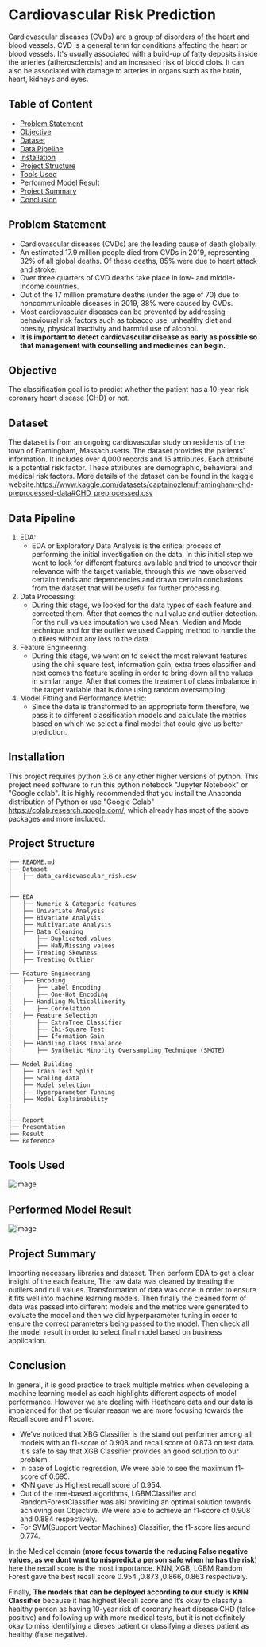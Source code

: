 # Cardiovascular Risk Prediction
Cardiovascular diseases (CVDs) are a group of disorders of the heart and blood vessels. 
CVD is a general term for conditions affecting the heart or blood vessels. It's usually associated with a build-up of fatty deposits inside the arteries (atherosclerosis) and an increased risk of blood clots. It can also be associated with damage to arteries in organs such as the brain, heart, kidneys and eyes.


## Table of Content
  * [Problem Statement](#problem-statement)
  * [Objective](#objective)
  * [Dataset](#dataset)
  * [Data Pipeline](#data-pipeline)
  * [Installation](#installation)
  * [Project Structure](#project-structure)
  * [Tools Used](#tools-used)
  * [Performed Model Result](#performed-model-Result)
  * [Project Summary](#project-summary)
  * [Conclusion](#conclusion)


## Problem Statement
* Cardiovascular diseases (CVDs) are the leading cause of death globally.
* An estimated 17.9 million people died from CVDs in 2019, representing 32% of all global deaths. Of these deaths, 85% were due to heart attack and stroke.
* Over three quarters of CVD deaths take place in low- and middle-income countries.
* Out of the 17 million premature deaths (under the age of 70) due to noncommunicable diseases in 2019, 38% were caused by CVDs.
* Most cardiovascular diseases can be prevented by addressing behavioural risk factors such as tobacco use, unhealthy diet and obesity, physical inactivity and harmful use of alcohol.
* **It is important to detect cardiovascular disease as early as possible so that management with counselling and medicines can begin.**


## Objective
The classification goal is to predict whether the patient has a 10-year risk coronary heart disease (CHD) or not.


## Dataset
The dataset is from an ongoing cardiovascular study on residents of the town of Framingham, Massachusetts. The dataset provides the patients’ information. It includes over 4,000 records and 15 attributes. Each attribute is a potential risk factor. These attributes are demographic, behavioral and medical risk factors. 
More details of the dataset can be found in the kaggle website.https://www.kaggle.com/datasets/captainozlem/framingham-chd-preprocessed-data#CHD_preprocessed.csv


## Data Pipeline
1. EDA: 
    - EDA or Exploratory Data Analysis is the critical process of performing the initial investigation  on the data.  In this initial step we went to look for different features available and tried to uncover their relevance with the target variable, through this we have observed certain trends and dependencies and drawn  certain conclusions from the dataset that will be useful for further processing.
2. Data Processing: 
    - During this stage, we looked for the data types of each feature and  corrected them. After that comes the null value and outlier detection. For the null values imputation we used Mean, Median and Mode technique and for the outlier we used Capping method to handle the outliers without any loss to the data.
3. Feature Engineering: 
    - During this stage, we went on to select the most relevant  features using the chi-square test, information gain, extra trees classifier and next comes the feature scaling in order to bring down all the values in similar range. After that comes the treatment of class imbalance in the target variable that  is done using random oversampling.
4. Model Fitting and Performance Metric: 
    - Since the data is transformed to an appropriate form  therefore, we pass it to different classification models and calculate the metrics based on which we select a final model that could give us better prediction.
    
    
## Installation
This project requires python 3.6 or any other higher versions of python.
This project need software to run this python notebook "Jupyter Notebook" or "Google colab". It is highly recommended that you install the Anaconda distribution of Python or use "Google Colab" https://colab.research.google.com/, which already has most of the above packages and more included.
 

## Project Structure
```
├── README.md
├── Dataset 
│   ├── data_cardiovascular_risk.csv
│
│
├── EDA
│   ├── Numeric & Categoric features
│   ├── Univariate Analysis
│   ├── Bivariate Analysis
│   ├── Multivariate Analysis
│   ├── Data Cleaning
│       ├── Duplicated values
│       ├── NaN/Missing values
│   ├── Treating Skewness
│   ├── Treating Outlier 
│
├── Feature Engineering
│   ├── Encoding
|       ├── Label Encoding
|       ├── One-Hot Encoding
│   ├── Handling Multicollinerity
|       ├── Correlation
|   ├── Feature Selection
|       ├── ExtraTree Classifier
|       ├── Chi-Square Test
|       ├── Iformation Gain
|   ├── Handling Class Imbalance
|       ├── Synthetic Minority Oversampling Technique (SMOTE)
│
├── Model Building
│   ├── Train Test Split
│   ├── Scaling data
│   ├── Model selection
│   ├── Hyperparameter Tunning
│   ├── Model Explainability
|
│   
├── Report
├── Presentation
├── Result
└── Reference
```


## Tools Used
![image](https://user-images.githubusercontent.com/112171582/205482290-ed2f9a20-5bb6-494e-aed4-6a8fb29fdb7e.png)


## Performed Model Result
![image](https://user-images.githubusercontent.com/112171582/208916072-5be82ea2-09b0-47e6-ad1e-587a3f5ebf8d.png)


## Project Summary
Importing necessary libraries and dataset. Then perform EDA to get a clear insight of the each feature, The raw data was cleaned by treating the outliers and null values. Transformation of data was done in order to ensure it fits well into machine learning models. Then finally the cleaned form of data was passed into different models and the metrics were generated to evaluate the model and then we did hyperparameter tuning in order to ensure the correct parameters being passed to the model. Then check all the model_result in order to select final model based on business application.


## Conclusion
In general, it is good practice to track multiple metrics when developing a machine learning model as each highlights different aspects of model performance. However we are dealing with Heathcare data and our data is imbalanced for that perticular reason we are more focusing towards the Recall score and F1 score.

   - We've noticed that XBG Classifier is the stand out performer among all models with an f1-score of 0.908 and recall score of 0.873 on test data. it's safe to say that XGB Classifier provides an good solution to our problem.
   - In case of Logistic regression, We were able to see the maximum f1-score of 0.695.
   - KNN gave us Highest recall score of 0.954.
   - Out of the tree-based algorithms, LGBMClassifier and RandomForestClassifier was alsi providing an optimal solution towards achieving our Objective. We were able to achieve an f1-score of 0.908 and 0.884 respectively.
   - For SVM(Support Vector Machines) Classifier, the f1-score lies around 0.774.

In the Medical domain (**more focus towards the reducing False negative values, as we dont want to mispredict a person safe when he has the risk**) here the recall score is the most importance. KNN, XGB, LGBM Random Forest gave the best recall score 0.954 ,0.873 ,0.866, 0.863 respectively.

Finally, **The models that can be deployed according to our study is KNN Classifier** because it has highest Recall score and It’s okay to classify a healthy person as having 10-year risk of coronary heart disease CHD (false positive) and following up with more medical tests, but it is not definitely okay to miss identifying a dieses patient or classifying a dieses patient as healthy (false negative).
